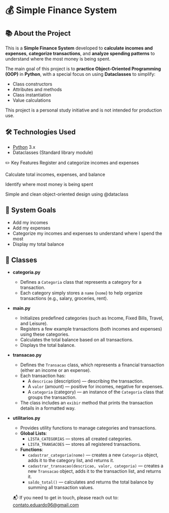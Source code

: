 # 💰 Simple Finance System

## 📚 About the Project

This is a **Simple Finance System** developed to **calculate incomes and expenses**, **categorize transactions**, and **analyze spending patterns** to understand where the most money is being spent.

The main goal of this project is to **practice Object-Oriented Programming (OOP)** in **Python**, with a special focus on using **Dataclasses** to simplify:

- Class constructors
- Attributes and methods
- Class instantiation
- Value calculations

This project is a personal study initiative and is not intended for production use.

## 🛠 Technologies Used

- [Python](https://www.python.org/) 3.x
- Dataclasses (Standard library module)

✏️ Key Features
Register and categorize incomes and expenses

Calculate total incomes, expenses, and balance

Identify where most money is being spent

Simple and clean object-oriented design using @dataclass

## 🎯 System Goals

- Add my incomes
- Add my expenses
- Categorize my incomes and expenses to understand where I spend the most
- Display my total balance
  
## 🧩 Classes

- **categoria.py**
  - Defines a `Categoria` class that represents a category for a transaction.
  - Each category simply stores a `name` (`nome`) to help organize transactions (e.g., salary, groceries, rent).

- **main.py**
  - Initializes predefined categories (such as Income, Fixed Bills, Travel, and Leisure).
  - Registers a few example transactions (both incomes and expenses) using these categories.
  - Calculates the total balance based on all transactions.
  - Displays the total balance.
 
- **transacao.py**
  - Defines the `Transacao` class, which represents a financial transaction (either an income or an expense).
  - Each transaction has:
    - A `descricao` (description) — describing the transaction.
    - A `valor` (amount) — positive for incomes, negative for expenses.
    - A `categoria` (category) — an instance of the `Categoria` class that groups the transaction.
  - The class includes an `exibir` method that prints the transaction details in a formatted way.

- **utilitarios.py**
  - Provides utility functions to manage categories and transactions.
  - **Global Lists**:
    - `LISTA_CATEGORIAS` — stores all created categories.
    - `LISTA_TRANSACOES` — stores all registered transactions.
  - **Functions**:
    - `cadastrar_categoria(nome)` — creates a new `Categoria` object, adds it to the category list, and returns it.
    - `cadastrar_transacao(descricao, valor, categoria)` — creates a new `Transacao` object, adds it to the transaction list, and returns it.
    - `saldo_total()` — calculates and returns the total balance by summing all transaction values.

  📬 If you need to get in touch, please reach out to: [contato.eduardo96@gmail.com](mailto:contato.eduardo96@gmail.com)
